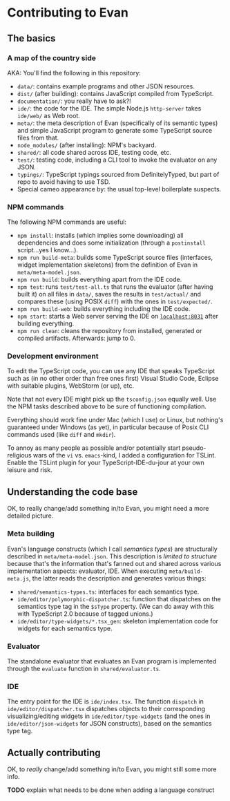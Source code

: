 # Contributing to Evan

## The basics


### A map of the country side

AKA: You'll find the following in this repository:

* `data/`: contains example programs and other JSON resources.
* `dist/` (after building): contains JavaScript compiled from TypeScript.
* `documentation/`: you really have to ask?!
* `ide/`: the code for the IDE.
	The simple Node.js `http-server` takes `ide/web/` as Web root.
* `meta/`: the meta description of Evan (specifically of its semantic types) and simple JavaScript program to generate some TypeScript source files from that.
* `node_modules/` (after installing): NPM's backyard.
* `shared/`: all code shared across IDE, testing code, etc.
* `test/`: testing code, including a CLI tool to invoke the evaluator on any JSON.
* `typings/`: TypeScript typings sourced from DefinitelyTyped, but part of repo to avoid having to use TSD.
* Special cameo appearance by: the usual top-level boilerplate suspects.


### NPM commands

The following NPM commands are useful:

* `npm install`: installs (which implies some downloading) all dependencies and does some initialization (through a `postinstall` script...yes I know...).
* `npm run build-meta`: builds some TypeScript source files (interfaces, widget implementation skeletons) from the definition of Evan in `meta/meta-model.json`.
* `npm run build`: builds everything apart from the IDE code.
* `npm test`: runs `test/test-all.ts` that runs the evaluator (after having built it) on all files in `data/`, saves the results in `test/actual/` and compares these (using POSIX `diff`) with the ones in `test/expected/`.
* `npm run build-web`: builds everything including the IDE code.
* `npm start`: starts a Web server serving the IDE on [`localhost:8031`](http://localhost:8031) after building everything.
* `npm run clean`: cleans the repository from installed, generated or compiled artifacts.
	Afterwards: jump to 0.


### Development environment

To edit the TypeScript code, you can use any IDE that speaks TypeScript such as (in no other order than free ones first) Visual Studio Code, Eclipse with suitable plugins, WebStorm (or up), etc.

Note that not every IDE might pick up the `tsconfig.json` equally well.
Use the NPM tasks described above to be sure of functioning compilation.

Everything should work fine under Mac (which I use) or Linux, but nothing's guaranteed under Windows (as yet), in particular because of Posix CLI commands used (like `diff` and `mkdir`).

To annoy as many people as possible and/or potentially start pseudo-religious wars of the `vi` vs. `emacs`-kind, I added a configuration for TSLint.
Enable the TSLint plugin for your TypeScript-IDE-du-jour at your own leisure and risk.


## Understanding the code base

OK, to really change/add something in/to Evan, you might need a more detailed picture.


### Meta building

Evan's language constructs (which I call *semantics types*) are structurally described in `meta/meta-model.json`.
This description is *limited to structure* because that's the information that's fanned out and shared across various implementation aspects: evaluator, IDE.
When executing `meta/build-meta.js`, the latter reads the description and generates various things:

* `shared/semantics-types.ts`: interfaces for each semantics type.
* `ide/editor/polymorphic-dispatcher.ts`: function that dispatches on the semantics type tag in the `$sType` property.
	(We can do away with this with TypeScript 2.0 because of tagged unions.)
* `ide/editor/type-widgets/*.tsx_gen`: skeleton implementation code for widgets for each semantics type.


### Evaluator

The standalone evaluator that evaluates an Evan program is implemented through the `evaluate` function in `shared/evaluator.ts`.


### IDE

The entry point for the IDE is `ide/index.tsx`.
The function `dispatch` in `ide/editor/dispatcher.tsx` dispatches objects to their corresponding visualizing/editing widgets in `ide/editor/type-widgets` (and the ones in `ide/editor/json-widgets` for JSON constructs), based on the semantics type tag.


## Actually contributing

OK, to *really* change/add something in/to Evan, you might still some more info.

**TODO**  explain what needs to be done when adding a language construct

